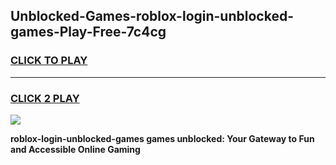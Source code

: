 
## Unblocked-Games-roblox-login-unblocked-games-Play-Free-7c4cg
<h3>
<a href="https://premium76.site?title=roblox-login-unblocked-games&ref=18A1">CLICK TO PLAY</a></h3>
<hr>

<h3>
<a href="https://premium76.site?title=roblox-login-unblocked-games&ref=18A1">CLICK 2 PLAY</a>
  
</h3>

<a href="https://premium76.site?title=roblox-login-unblocked-games&ref=18A1"><img src="https://clearcache.store/games.png"></a>


**roblox-login-unblocked-games games unblocked: Your Gateway to Fun and Accessible Online Gaming**
